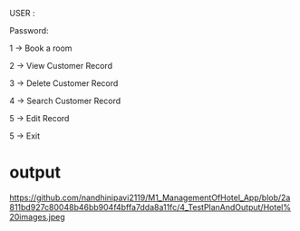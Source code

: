 
USER :

Password:

 1 -> Book a room
 
 2 -> View Customer Record
 
 3 -> Delete Customer Record
 
 4 -> Search Customer Record
 
 5 -> Edit Record
 
 5 -> Exit


 # output 
https://github.com/nandhinipavi2119/M1_ManagementOfHotel_App/blob/2a811bd927c80048b46bb904f4bffa7dda8a11fc/4_TestPlanAndOutput/Hotel%20images.jpeg
